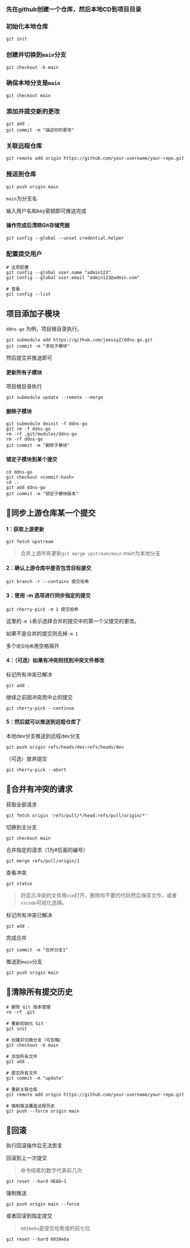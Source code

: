 ### 先在github创建一个仓库，然后本地CD到项目目录


### 初始化本地仓库
```
git init
```
### 创建并切换到`main`分支
```
git checkout -b main
```
### 确保本地分支是`main`
```
git checkout main
```
### 添加并提交新的更改
```
git add .
git commit -m "描述你的更改"
```
### 关联远程仓库
```
git remote add origin https://github.com/your-username/your-repo.git
```
### 推送到仓库
```
git push origin main
```
`main`为分支名

输入用户名和key密钥即可推送完成
#### 操作完成后清除Git存储凭据
```
git config --global --unset credential.helper
```


### 配置提交用户
```
# 全局配置
git config --global user.name "admin123"
git config --global user.email "admin123@admin.com"

# 查看
git config --list
```

## 项目添加子模块
`ddns-go` 为例，项目根目录执行。
```
git submodule add https://github.com/jeessy2/ddns-go.git
git commit -m "添加子模块"
```
然后提交并推送即可

#### 更新所有子模块
项目根目录执行
```
git submodule update --remote --merge
```

#### 删除子模块
```
git submodule deinit -f ddns-go
git rm -f ddns-go
rm -rf .git/modules/ddns-go
rm -rf ddns-go
git commit -m "删除子模块"
```
#### 锁定子模块到某个提交
```
cd ddns-go
git checkout <commit-hash>
cd ..
git add ddns-go
git commit -m "锁定子模块版本"
```


## 🎈同步上游仓库某一个提交

#### 1：获取上游更新
```
git fetch upstream
```
> 合并上游所有更新`git merge upstream/main` main为本地分支

#### 2：确认上游仓库中是否包含目标提交
```
git branch -r --contains 提交哈希
```

#### 3：使用 -m 选项进行同步指定的提交
```
git cherry-pick -m 1 提交哈希
```
这里的`-m 1`表示选择合并的提交中的第一个父提交的更改。

如果不是合并的提交则去掉`-m 1`

多个`提交哈希`用空格隔开


#### 4：（可选）如果有冲突则找到冲突文件修改

标记所有冲突已解决
```
git add .
```
继续之前因冲突而中止的提交
```
git cherry-pick --continue
```
#### 5：然后就可以推送到远程仓库了
本地dev分支推送到远程dev分支
```
git push origin refs/heads/dev:refs/heads/dev
```

（可选）放弃提交
```
git cherry-pick --abort
```


## 🎈合并有冲突的请求

获取全部请求
```
git fetch origin 'refs/pull/*/head:refs/pull/origin/*'
```
切换到主分支
```
git checkout main
```
合并指定的请求（1为#后面的编号）
```
git merge refs/pull/origin/1
```
查看冲突
```
git status
```
> 将显示冲突的文件用`vim`打开，删除你不要的代码然后保存文件，或者`vscode`可视化选择。

标记所有冲突已解决
```
git add .
```
完成合并
```
git commit -m "合并分支1"
```
推送到`main`分支
```
git push origin main
```


## 🎈清除所有提交历史
```
# 删除 Git 版本管理
rm -rf .git

# 重新初始化 Git
git init

# 创建并切换分支（可忽略）
git checkout -b main

# 添加所有文件
git add .

# 提交所有文件
git commit -m "update"

# 重新关联仓库
git remote add origin https://github.com/your-username/your-repo.git

# 强制推送覆盖远程历史
git push --force origin main
```

## 🎈回滚
执行回滚操作后无法恢复

回滚到上一次提交
> 命令结尾的数字代表前几次
```
git reset --hard HEAD~1
```

强制推送
```
git push origin main --force
```

或者回滚到指定提交
> `6038e0a`是提交哈希值的前七位
```
git reset --hard 6038e0a
```